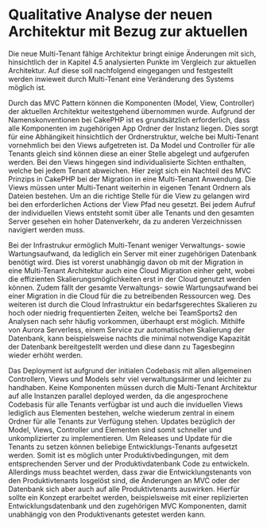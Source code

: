 # Qualitative Analyse der neuen Architektur mit Bezug zur aktuellen

Die neue Multi-Tenant fähige Architektur bringt einige Änderungen mit sich, hinsichtlich der in Kapitel 4.5 analysierten Punkte im Vergleich zur aktuellen Architektur.
Auf diese soll nachfolgend eingegangen und festgestellt werden inwieweit durch Multi-Tenant eine Veränderung des Systems möglich ist. 

Durch das MVC Pattern können die Komponenten (Model, View, Controller) der aktuellen Architektur weitestgehend übernommen wurde. Aufgrund der Namenskonventionen bei CakePHP ist es grundsätzlich erforderlich, dass alle Komponenten im zugehörigen App Ordner der Instanz liegen. Dies sorgt für eine Abhängikeit hinsichtlich der Ordnerstruktur, welche bei Multi-Tenant vornehmlich bei den Views aufgetreten ist. Da Model und Controller für alle Tenants gleich sind können diese an einer Stelle abgelegt und aufgerufen werden. Bei den Views hingegen sind individualisierte Sichten enthalten, welche bei jedem Tenant abweichen. Hier zeigt sich ein Nachteil des MVC Prinzips in CakePHP bei der Migration in eine Multi-Tenant Anwendung. Die Views müssen unter Multi-Tenant weiterhin in eigenen Tenant Ordnern als Dateien bestehen. Um an die richtige Stelle für die View zu gelangen wird bei den erforderlichen Actions der View Pfad neu gesetzt. Bei jedem Aufruf der individuellen Views entsteht somit über alle Tenants und den gesamten Server gesehen ein hoher Datenverkehr, da zu anderen Verzeichnissen navigiert werden muss.

Bei der Infrastrukur ermöglich Multi-Tenant weniger Verwaltungs- sowie Wartungsaufwand, da lediglich ein Server mit einer zugehörigen Datenbank benötigt wird. Dies ist vorerst unabhängig davon ob mit der Migration in eine Multi-Tenant Architektur auch eine Cloud Migration einher geht, wobei die effizienten Skalierungsmöglichkeiten erst in der Cloud genutzt werden können. Zudem fällt der gesamte Verwaltungs- sowie Wartungsaufwand bei einer Migration in die Cloud für die zu betreibenden Ressourcen weg. Des weiteren ist durch die Cloud Infrastruktur ein bedarfsgerechtes Skalieren zu hoch oder niedrig frequentierten Zeiten, welche bei TeamSports2 den Analysen nach sehr häufig vorkommen, überhaupt erst möglich. Mithilfe von Aurora Serverless, einem Service zur automatischen Skalierung der Datenbank, kann beispielsweise nachts die minimal notwendige Kapazität der Datenbank bereitgestellt werden und diese dann zu Tagesbeginn wieder erhöht werden.

Das Deployment ist aufgrund der initialen Codebasis mit allen allgemeinen Controllern, Views und Models sehr viel verwaltungsärmer und leichter zu handhaben. Keine Komponenten müssen durch die Multi-Tenant Architektur auf alle Instanzen parallel deployed werden, da die angesprochene Codebasis für alle Tenants verfügbar ist und auch die inviduellen Views lediglich aus Elementen bestehen, welche wiederum zentral in einem Ordner für alle Tenants zur Verfügung stehen. Updates bezüglich der Model, Views, Controller und Elementen sind somit schneller und unkomplizierter zu implementieren.
Um Releases und Update für die Tenants zu setzen können beliebige Entwicklungs-Tenants aufgesetzt werden. Somit ist es möglich unter Produktivbedingungen, mit dem entsprechenden Server und der Produktivdatenbank Code zu entwickeln. Allerdings muss beachtet werden, dass zwar die Entwicklungstenants von den Produktivtenants losgelöst sind, die Änderungen an MVC oder der Datenbank sich aber auch auf alle Produktivtenants auswirken. Hierfür sollte ein Konzept erarbeitet werden, beispielsweise mit einer replizierten Entwicklungsdatenbank und den zugehörigen MVC Komponenten, damit unabhängig von den Produktivenants getestet werden kann.

